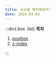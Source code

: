 ```yaml
---
title: 요소를 배치해보자!
date: 2024-03-03
---
```


:::div{.box .list}
**목차**

1. [position](/basecamp-html-css/chapter06/06-1)
2. [z-index](/basecamp-html-css/chapter06/06-2)

:::
